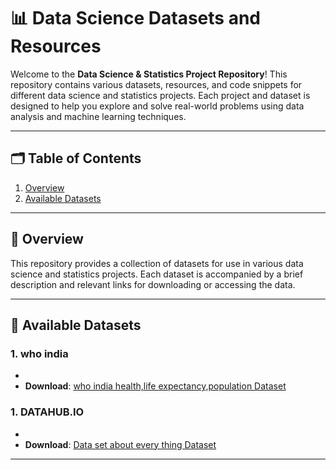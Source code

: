 # 📊 Data Science Datasets and Resources

Welcome to the **Data Science & Statistics Project Repository**! This repository contains various datasets, resources, and code snippets for different data science and statistics projects. Each project and dataset is designed to help you explore and solve real-world problems using data analysis and machine learning techniques.

---

## 🗂️ Table of Contents
1. [Overview](#overview)
2. [Available Datasets](#available-datasets)




---

## 📌 Overview
This repository provides a collection of datasets for use in various data science and statistics projects. Each dataset is accompanied by a brief description and relevant links for downloading or accessing the data.

---

## 📁 Available Datasets

### 1. **who india**
- 
- **Download**: [who india health,life expectancy,population Dataset](https://data.who.int/countries/356)
  
### 1. **DATAHUB.IO**
- 
- **Download**: [Data set about every thing  Dataset](https://datahub.io/collections)
  
  


---

